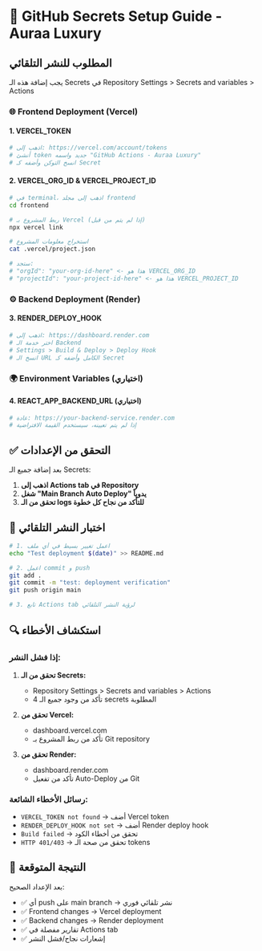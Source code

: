# 🔐 GitHub Secrets Setup Guide - Auraa Luxury

## المطلوب للنشر التلقائي

يجب إضافة هذه الـ Secrets في Repository Settings > Secrets and variables > Actions

### 🌐 Frontend Deployment (Vercel)

#### 1. VERCEL_TOKEN
```bash
# اذهب إلى: https://vercel.com/account/tokens
# أنشئ token جديد واسمه "GitHub Actions - Auraa Luxury"
# انسخ التوكن وأضفه كـ Secret
```

#### 2. VERCEL_ORG_ID & VERCEL_PROJECT_ID
```bash
# في terminal، اذهب إلى مجلد frontend
cd frontend

# ربط المشروع بـ Vercel (إذا لم يتم من قبل)
npx vercel link

# استخراج معلومات المشروع
cat .vercel/project.json

# ستجد:
# "orgId": "your-org-id-here" <- هذا هو VERCEL_ORG_ID
# "projectId": "your-project-id-here" <- هذا هو VERCEL_PROJECT_ID
```

### ⚙️ Backend Deployment (Render)

#### 3. RENDER_DEPLOY_HOOK
```bash
# اذهب إلى: https://dashboard.render.com
# اختر خدمة الـ Backend
# Settings > Build & Deploy > Deploy Hook
# انسخ الـ URL الكامل وأضفه كـ Secret
```

### 🌍 Environment Variables (اختياري)

#### 4. REACT_APP_BACKEND_URL (اختياري)
```bash
# عادة: https://your-backend-service.render.com
# إذا لم يتم تعيينه، سيستخدم القيمة الافتراضية
```

## ✅ التحقق من الإعدادات

بعد إضافة جميع الـ Secrets:

1. **اذهب إلى Actions tab في Repository**
2. **شغل "Main Branch Auto Deploy" يدوياً**
3. **تحقق من الـ logs للتأكد من نجاح كل خطوة**

## 🧪 اختبار النشر التلقائي

```bash
# 1. اعمل تغيير بسيط في أي ملف
echo "Test deployment $(date)" >> README.md

# 2. اعمل commit و push
git add .
git commit -m "test: deployment verification"
git push origin main

# 3. تابع Actions tab لرؤية النشر التلقائي
```

## 🔍 استكشاف الأخطاء

### إذا فشل النشر:

1. **تحقق من الـ Secrets:**
   - Repository Settings > Secrets and variables > Actions
   - تأكد من وجود جميع الـ 4 secrets المطلوبة

2. **تحقق من Vercel:**
   - dashboard.vercel.com
   - تأكد من ربط المشروع بـ Git repository

3. **تحقق من Render:**
   - dashboard.render.com  
   - تأكد من تفعيل Auto-Deploy من Git

### رسائل الأخطاء الشائعة:

- `VERCEL_TOKEN not found` → أضف Vercel token
- `RENDER_DEPLOY_HOOK not set` → أضف Render deploy hook  
- `Build failed` → تحقق من أخطاء الكود
- `HTTP 401/403` → تحقق من صحة الـ tokens

## 🎯 النتيجة المتوقعة

بعد الإعداد الصحيح:
- ✅ أي push على main branch → نشر تلقائي فوري
- ✅ Frontend changes → Vercel deployment  
- ✅ Backend changes → Render deployment
- ✅ تقارير مفصلة في Actions tab
- ✅ إشعارات نجاح/فشل النشر